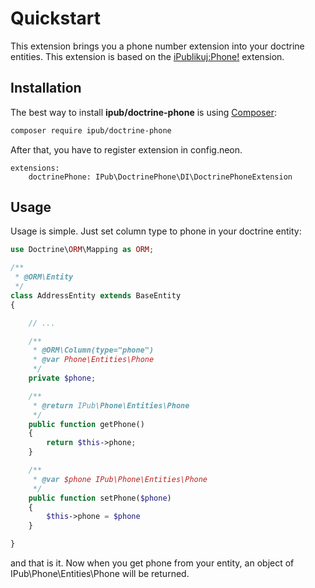 # Quickstart

This extension brings you a phone number extension into your doctrine entities. This extension is based on the [iPublikuj:Phone!](https://github.com/iPublikuj/phone) extension.

## Installation

The best way to install **ipub/doctrine-phone** is using [Composer](http://getcomposer.org/):

```sh
composer require ipub/doctrine-phone
```

After that, you have to register extension in config.neon.

```neon
extensions:
    doctrinePhone: IPub\DoctrinePhone\DI\DoctrinePhoneExtension
```

## Usage

Usage is simple. Just set column type to phone in your doctrine entity:

```php
use Doctrine\ORM\Mapping as ORM;

/**
 * @ORM\Entity
 */
class AddressEntity extends BaseEntity
{

    // ...

    /**
     * @ORM\Column(type="phone")
     * @var Phone\Entities\Phone
     */
    private $phone;

    /**
     * @return IPub\Phone\Entities\Phone
     */
    public function getPhone()
    {
        return $this->phone;
    }

    /**
     * @var $phone IPub\Phone\Entities\Phone
     */
    public function setPhone($phone)
    {
        $this->phone = $phone
    }

}
```

and that is it. Now when you get phone from your entity, an object of IPub\Phone\Entities\Phone will be returned.
